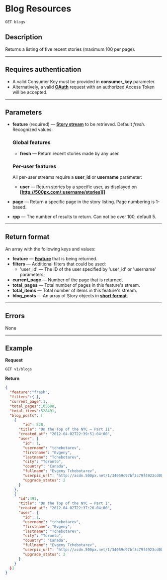 # Blog Resources

    GET blogs

## Description
Returns a listing of five recent stories (maximum 100 per page).

***

## Requires authentication
* A valid Consumer Key must be provided in **consumer_key** parameter.
* Alternatively, a valid **[OAuth][]** request with an authorized Access Token will be accepted.

***

## Parameters
- **feature** (required) — **[Story stream][]** to be retrieved. Default _fresh_. Recognized values:
    ### Global features
    - **fresh** — Return recent stories made by any user.

    ### Per-user features
    All per-user streams require a **user_id** or **username** parameter:

    - **user** — Return stories by a specific user, as displayed on **[http://500px.com/:username/stories][]**

- **page** — Return a specific page in the story listing. Page numbering is 1-based.
- **rpp** — The number of results to return. Can not be over 100, default 5.

***

## Return format
An array with the following keys and values:

- **feature** — **[Feature][]** that is being returned.
- **filters** — Additional filters that could be used:
    - 'user_id' — The ID of the user specified by 'user_id' or 'username' parameters;
- **current_page** — Number of the page that is returned.
- **total_pages** — Total number of pages in this feature's stream.
- **total_items** — Total number of items in this feature's stream.
- **blog_posts** — An array of Story objects in **[short format][]**.

***

## Errors
None

***

## Example
**Request**

    GET v1/blogs

**Return**
``` json
{
  "feature":"fresh",
  "filters":{ },
  "current_page":1,
  "total_pages":105698,
  "total_items":528491,
  "blog_posts": [
    {
	    "id": 528,
      "title": "On the Top of the NYC — Part II",
      "created_at": "2012-04-02T22:39:51-04:00",
      "user": {
        "id": 1,
        "username": "tchebotarev",
        "firstname": "Evgeny",
        "lastname": "Tchebotarev",
        "city": "Toronto",
        "country": "Canada",
        "fullname": "Evgeny Tchebotarev",
        "userpic_url": "http://acdn.500px.net/1/34059c97bf3c79f4923cd083756e6a8d726fa956/1.jpg?64",
        "upgrade_status": 2
      }
    }, 
    {
      "id":491,
      "title": "On the Top of the NYC — Part I",
      "created_at": "2012-04-02T22:37:26-04:00",
      "user": {
        "id": 1,
        "username": "tchebotarev",
        "firstname": "Evgeny",
        "lastname": "Tchebotarev",
        "city": "Toronto",
        "country": "Canada",
        "fullname": "Evgeny Tchebotarev",
        "userpic_url": "http://acdn.500px.net/1/34059c97bf3c79f4923cd083756e6a8d726fa956/1.jpg?64",
        "upgrade_status": 2
      }
    }
  }]
}
```

[OAuth]: https://github.com/500px/api-documentation/tree/master/authentication
[Story stream]: https://github.com/500px/api-documentation/blob/master/basics/formats_and_terms.md#500px-photo-terms
[Feature]: https://github.com/500px/api-documentation/blob/master/basics/formats_and_terms.md#500px-photo-terms
[http://500px.com/:username/blog]: http://500px.com/tchebotarev/stories
[short format]: https://github.com/500px/api-documentation/blob/master/basics/formats_and_terms.md#short-format-1